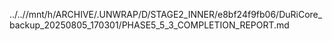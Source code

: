 ../..//mnt/h/ARCHIVE/.UNWRAP/D/STAGE2_INNER/e8bf24f9fb06/DuRiCore_backup_20250805_170301/PHASE5_5_3_COMPLETION_REPORT.md